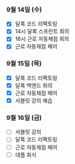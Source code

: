 ### 9월 14일 (수)
- [x] 달록 코드 리팩토링
- [x] 14시 달록 스프린트 회의
- [x] 16시 근로 자동채점 회의
- [x] 근로 자동채점 페어

### 9월 15일 (목)
- [x] 달록 코드 리팩토링
- [x] 달록 백엔드 회의
- [x] 근로 자동채점 페어
- [x] 서블릿 강의 예습

### 9월 16일 (금)
- [ ] 서블릿 강의
- [ ] 달록 코드 리팩토링
- [ ] 근로 자동채점 페어
- [ ] 데플 회식
